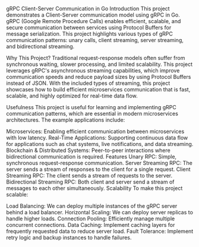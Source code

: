 gRPC Client-Server Communication in Go
Introduction
This project demonstrates a Client-Server communication model using gRPC in Go. gRPC (Google Remote Procedure Calls) enables efficient, scalable, and secure communication between services using Protocol Buffers for message serialization. This project highlights various types of gRPC communication patterns: unary calls, client streaming, server streaming, and bidirectional streaming.

Why This Project?
Traditional request-response models often suffer from synchronous waiting, slower processing, and limited scalability. This project leverages gRPC's asynchronous streaming capabilities, which improve communication speeds and reduce payload sizes by using Protocol Buffers instead of JSON. With the included types of streaming, this project showcases how to build efficient microservices communication that is fast, scalable, and highly optimized for real-time data flow.

Usefulness
This project is useful for learning and implementing gRPC communication patterns, which are essential in modern microservices architectures. The example applications include:

Microservices: Enabling efficient communication between microservices with low latency.
Real-Time Applications: Supporting continuous data flow for applications such as chat systems, live notifications, and data streaming.
Blockchain & Distributed Systems: Peer-to-peer interactions where bidirectional communication is required.
Features
Unary RPC: Simple, synchronous request-response communication.
Server Streaming RPC: The server sends a stream of responses to the client for a single request.
Client Streaming RPC: The client sends a stream of requests to the server.
Bidirectional Streaming RPC: Both client and server send a stream of messages to each other simultaneously.
Scalability
To make this project scalable:

Load Balancing: We can deploy multiple instances of the gRPC server behind a load balancer.
Horizontal Scaling: We can deploy server replicas to handle higher loads.
Connection Pooling: Efficiently manage multiple concurrent connections.
Data Caching: Implement caching layers for frequently requested data to reduce server load.
Fault Tolerance: Implement retry logic and backup instances to handle failures.
